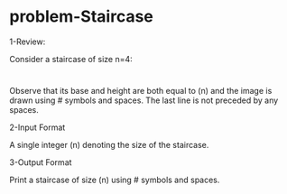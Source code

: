 # problem-Staircase

1-Review:

Consider a staircase of size n=4:

   #
  ##
 ###
####

Observe that its base and height are both equal to (n) and the image is drawn using # symbols and spaces. The last line is not preceded by any spaces.

2-Input Format

A single integer (n) denoting the size of the staircase.

3-Output Format

Print a staircase of size (n) using # symbols and spaces.
